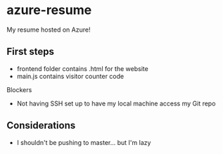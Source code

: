 # azure-resume
 My resume hosted on Azure!

 ## First steps 
 - frontend folder contains .html for the website 
 - main.js contains visitor counter code

Blockers 
- Not having SSH set up to have my local machine access my Git repo 

## Considerations
- I shouldn't be pushing to master... but I'm lazy